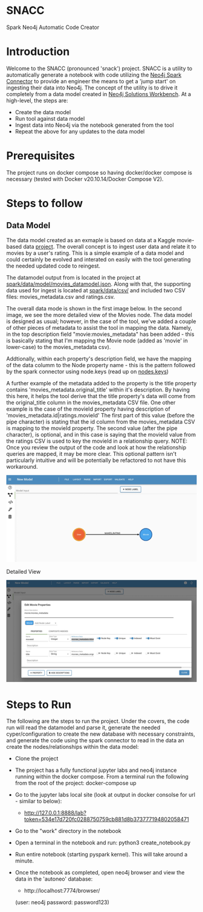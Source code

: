 # SNACC
Spark Neo4j Automatic Code Creator

# Introduction

Welcome to the SNACC (pronounced 'snack') project. SNACC is a utility to automatically generate a notebook with code utilizing the [Neo4j Spark Connector](https://neo4j.com/docs/spark/current/) to provide an engineer the means to get a 'jump start' on ingesting their data into Neo4j. The concept of the utility is to drive it completely from a data model created in [Neo4j Solutions Workbench](https://cw.neo4j.solutions/). At a high-level, the steps are:

* Create the data model
* Run tool against data model
* Ingest data into Neo4j via the notebook generated from the tool
* Repeat the above for any updates to the data model

# Prerequisites

The project runs on docker compose so having docker/docker compose is necessary (tested with Docker v20.10.14/Docker Compose V2).

# Steps to follow

## Data Model

The data model created as an exmaple is based on data at a Kaggle movie-based data [project](https://www.kaggle.com/datasets/rounakbanik/the-movies-dataset?select=movies_metadata.csv). The overall concept is to ingest user data and relate it to movies by a user's rating. This is a simple example of a data model and could certainly be evolved and interated on easily with the tool generating the needed updated code to reingest.

The datamodel output from is located in the project at [spark/data/model/movies_datamodel.json](spark/data/model/movies_datamodel.json). Along with that, the supporting data used for ingest is located at [spark/data/csv/](spark/data/csv/) and included two CSV files: movies_metadata.csv and ratings.csv.

The overall data mode is shown in the first image below. In the second image, we see the more detailed view of the Movies node. The data model is designed as usual; however, in the case of the tool, we've added a couple of other pieces of metadata to assist the tool in mapping the data. Namely, in the top description field "movie:movies_metadata" has been added - this is basically stating that I'm mapping the Movie node (added as 'movie' in lower-case) to the movies_metadata csv). 

Addtionally, within each property's description field, we have the mapping of the data columm to the Node property name -  this is the pattern followed by the spark connector using node.keys (read up on [nodes.keys](https://neo4j.com/docs/spark/current/writing/#write-node))

A further example of the metadata added to the property is the title property contains 'movies_metadata.original_title' within it's description. By having this here, it helps the tool derive that the title property's data will come from the original_title column in the movies_metadata CSV file. One other example is the case of the movieId property having description of 'movies_metadata.id|ratings.movieId' The first part of this value (before the pipe character) is stating that the id column from the movies_metadata CSV is mapping to the movieId property. The second value (after the pipe character), is optional, and in this case is saying that the movieId value from the ratings CSV is used to key the movieId in a relationship query. NOTE: Once you review the output of the code and look at how the relationship queries are mapped, it may be more clear. This optional pattern isn't particularly intuitive and will be potentially be refactored to not have this workaround. 

![image](docs/images/datamodel1.jpg)


Detailed View

![image](docs/images/datamodel2.jpg)


# Steps to Run

The following are the steps to run the project. Under the covers, the code run will read the datamodel and parse it, generate the needed cyper/configuration to create the new database with necessary constraints, and generate the code using the spark connector to read in the data an create the nodes/relationships within the data model: 

* Clone the project
  
* The project has a fully functional jupyter labs and neo4j instance running within the docker compose. From a terminal run the following from the root of the project: docker-compose up

* Go to the jupyter labs local site (look at output in docker consolse for url - similar to below):

  - http://127.0.0.1:8888/lab?token=534e17d720fc0288750759cb881d8b373777194802058471

* Go to the "work" directory in the notebook

* Open a terminal in the notebook and run: python3 create_notebook.py

* Run entire notebook (starting pyspark kernel). This will take around a minute. 

* Once the notebook as completed, open neo4j browser and view the data in the 'autoneo' database:

  - http://localhost:7774/browser/ 

   (user: neo4j password: password123)
